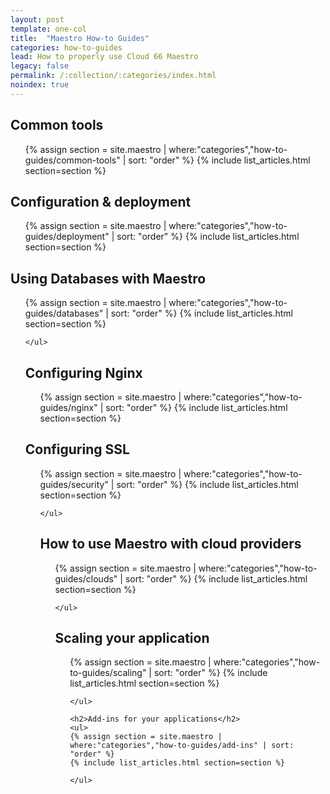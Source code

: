 ```yaml
---
layout: post
template: one-col
title:  "Maestro How-to Guides"
categories: how-to-guides
lead: How to properly use Cloud 66 Maestro
legacy: false
permalink: /:collection/:categories/index.html
noindex: true
---
```


<div class="Toc Toc--howto">
    <h2>Common tools</h2>
    <ul>
    {% assign section = site.maestro | where:"categories","how-to-guides/common-tools" | sort: "order" %}
    {% include list_articles.html section=section %}
    </ul>

   <h2>Configuration & deployment</h2>
    <ul>
    {% assign section = site.maestro | where:"categories","how-to-guides/deployment" | sort: "order" %}
    {% include list_articles.html section=section %}
    </ul>

   <h2>Using Databases with Maestro</h2>
    <ul>
    {% assign section = site.maestro | where:"categories","how-to-guides/databases" | sort: "order" %}
    {% include list_articles.html section=section %}

    </ul>

   <h2>Configuring Nginx</h2>
    <ul>
    {% assign section = site.maestro | where:"categories","how-to-guides/nginx" | sort: "order" %}
    {% include list_articles.html section=section %}
    </ul>

   <h2>Configuring SSL</h2>
    <ul>
    {% assign section = site.maestro | where:"categories","how-to-guides/security" | sort: "order" %}
    {% include list_articles.html section=section %}

    </ul>

   <h2>How to use Maestro with cloud providers</h2>
    <ul>
    {% assign section = site.maestro | where:"categories","how-to-guides/clouds" | sort: "order" %}
    {% include list_articles.html section=section %}

    </ul>

   <h2>Scaling your application</h2>
    <ul>
    {% assign section = site.maestro | where:"categories","how-to-guides/scaling" | sort: "order" %}
    {% include list_articles.html section=section %}

    </ul>

    <h2>Add-ins for your applications</h2>
    <ul>
    {% assign section = site.maestro | where:"categories","how-to-guides/add-ins" | sort: "order" %}
    {% include list_articles.html section=section %}

    </ul>

 </div><!--/.Toc-->
